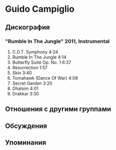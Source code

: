 # Guido Campiglio



## Дискография

### "Rumble In The Jungle" 2011, Instrumental

1.  C.D.T. Symphony  4:24  
2.  Rumble In The Jungle  4:14  
3.  Butterfly Suite Op. No. 1  6:37  
4.  Resurrection  1:57  
5.  Skin  3:40  
6.  Tomahawk (Dance Of War)  4:08  
7.  Secret Garden  3:20  
8.  Dhalsim  4:01  
9.  Drakkar  3:30


## Отношения с другими группами


## Обсуждения


## Упоминания

